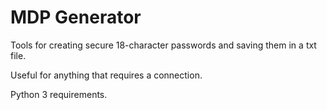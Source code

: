 # MDP Generator

Tools for creating secure 18-character passwords and saving them in a txt file.

Useful for anything that requires a connection.

Python 3 requirements.
